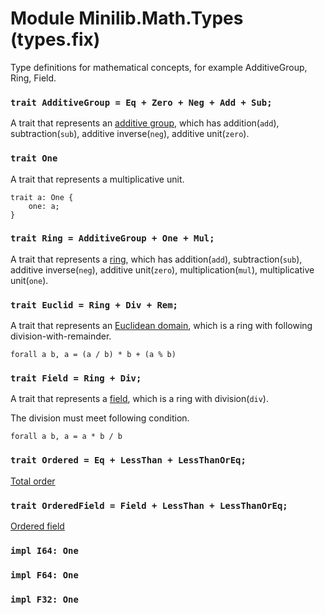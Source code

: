 # Module Minilib.Math.Types (types.fix)

Type definitions for mathematical concepts, for example AdditiveGroup, Ring, Field.

### `trait AdditiveGroup = Eq + Zero + Neg + Add + Sub;`

A trait that represents an [additive group](https://en.wikipedia.org/wiki/Additive_group),
which has addition(`add`), subtraction(`sub`), additive inverse(`neg`), additive unit(`zero`).

### `trait One`

A trait that represents a multiplicative unit.

```
trait a: One {
    one: a;
}
```
### `trait Ring = AdditiveGroup + One + Mul;`

A trait that represents a [ring](https://en.wikipedia.org/wiki/Ring_(mathematics)),
which has addition(`add`), subtraction(`sub`), additive inverse(`neg`), additive unit(`zero`),
multiplication(`mul`), multiplicative unit(`one`).

### `trait Euclid = Ring + Div + Rem;`

A trait that represents an [Euclidean domain](https://en.wikipedia.org/wiki/Euclidean_domain),
which is a ring with following division-with-remainder.
```
forall a b, a = (a / b) * b + (a % b)
```

### `trait Field = Ring + Div;`

A trait that represents a [field](https://en.wikipedia.org/wiki/Field_(mathematics)),
which is a ring with division(`div`).

The division must meet following condition.
```
forall a b, a = a * b / b
```

### `trait Ordered = Eq + LessThan + LessThanOrEq;`

[Total order](https://en.wikipedia.org/wiki/Total_order)

### `trait OrderedField = Field + LessThan + LessThanOrEq;`

[Ordered field](https://en.wikipedia.org/wiki/Ordered_field)

### `impl I64: One`

### `impl F64: One`

### `impl F32: One`

